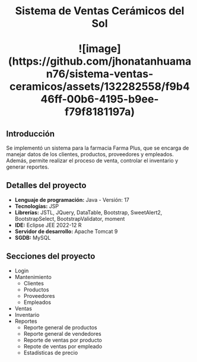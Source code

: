 <div align="center">
  <h1>
    Sistema de Ventas Cerámicos del Sol
    <br />
    <br />
    ![image](https://github.com/jhonatanhuaman76/sistema-ventas-ceramicos/assets/132282558/f9b446ff-00b6-4195-b9ee-f79f8181197a)
  </h1>
</div>

## Introducción
Se implementó un sistema para la farmacia Farma Plus, que se encarga de manejar datos de los clientes, productos, proveedores y empleados. Además, permite realizar el proceso de venta, controlar el inventario y generar reportes.

## Detalles del proyecto
- **Lenguaje de programación:** Java - Versión: 17
- **Tecnologías:** JSP
- **Librerías:**  JSTL, JQuery, DataTable, Bootstrap, SweetAlert2, BootstrapSelect, BootstrapValidator, moment
- **IDE:** Eclipse JEE 2022-12 R
- **Servidor de desarrollo:** Apache Tomcat 9
- **SGDB:** MySQL

## Secciones del proyecto
- Login
- Mantenimiento
  - Clientes
  - Productos
  - Proveedores
  - Empleados
- Ventas
- Inventario
- Reportes
  - Reporte general de productos
  - Reporte general de vendedores
  - Reporte de ventas por producto
  - Repote de ventas por empleado
  - Estadísticas de precio
